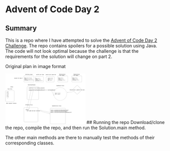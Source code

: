 # Advent of Code Day 2
## Summary
This is a repo where I have attempted to solve the [Advent of Code Day 2 Challenge](https://adventofcode.com/2022/day/2).
The repo contains spoilers for a possible solution using Java. The code will not look optimal because the challenge is that
the requirements for the solution will change on part 2.

Original plan in image format

<img src="readmeImages/aocDay2OriginalPlan.png" width=50% height=25%>
## Running the repo
Download/clone the repo, compile the repo, and then run the Solution.main method.

The other main methods are there to manually test the methods of their corresponding classes.
